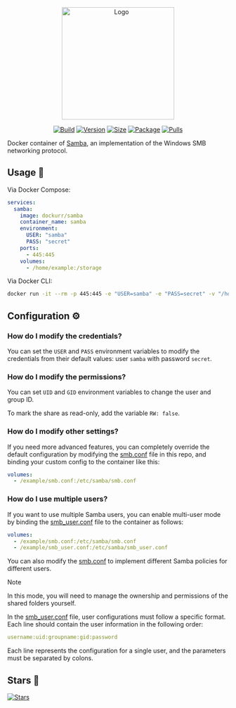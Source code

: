 <div align="center">
<a href="https://github.com/dockur/samba"><img src="https://raw.githubusercontent.com/dockur/samba/master/.github/logo.png" title="Logo" style="max-width:100%;" width="256" /></a>
</div>
<div align="center">

[![Build]][build_url]
[![Version]][tag_url]
[![Size]][tag_url]
[![Package]][pkg_url]
[![Pulls]][hub_url]

</div></h1>

Docker container of [Samba](https://www.samba.org/), an implementation of the Windows SMB networking protocol.

## Usage  🐳

Via Docker Compose:

```yaml
services:
  samba:
    image: dockurr/samba
    container_name: samba
    environment:
      USER: "samba"
      PASS: "secret"
    ports:
      - 445:445
    volumes:
      - /home/example:/storage
```

Via Docker CLI:

```bash
docker run -it --rm -p 445:445 -e "USER=samba" -e "PASS=secret" -v "/home/example:/storage" dockurr/samba
```

## Configuration ⚙️

### How do I modify the credentials?

You can set the `USER` and `PASS` environment variables to modify the credentials from their default values: user `samba` with password `secret`.

### How do I modify the permissions?

You can set `UID` and `GID` environment variables to change the user and group ID.

To mark the share as read-only, add the variable `RW: false`.

### How do I modify other settings?

If you need more advanced features, you can completely override the default configuration by modifying the [smb.conf](https://github.com/dockur/samba/blob/master/smb.conf) file in this repo, and binding your custom config to the container like this:

```yaml
volumes:
  - /example/smb.conf:/etc/samba/smb.conf
```

### How do I use multiple users?

If you want to use multiple Samba users, you can enable multi-user mode by binding the [smb_user.conf](https://github.com/dockur/samba/blob/master/smb_user.conf) file to the container as follows:

```yaml
volumes:
  - /example/smb.conf:/etc/samba/smb.conf
  - /example/smb_user.conf:/etc/samba/smb_user.conf
```

You can also modify the [smb.conf](https://github.com/dockur/samba/blob/master/smb.conf) to implement different Samba policies for different users. 

> [!NOTE]
> In this mode, you will need to manage the ownership and permissions of the shared folders yourself.
> 
> In the [smb_user.conf](https://github.com/dockur/samba/blob/master/smb_user.conf) file, user configurations must follow a specific format. Each line should contain the user information in the following order:
>```yaml
>username:uid:groupname:gid:password
>```
>Each line represents the configuration for a single user, and the parameters must be separated by colons.

## Stars 🌟
[![Stars](https://starchart.cc/dockur/samba.svg?variant=adaptive)](https://starchart.cc/dockur/samba)

[build_url]: https://github.com/dockur/samba/
[hub_url]: https://hub.docker.com/r/dockurr/samba
[tag_url]: https://hub.docker.com/r/dockurr/samba/tags
[pkg_url]: https://github.com/dockur/samba/pkgs/container/samba

[Build]: https://github.com/dockur/samba/actions/workflows/build.yml/badge.svg
[Size]: https://img.shields.io/docker/image-size/dockurr/samba/latest?color=066da5&label=size
[Pulls]: https://img.shields.io/docker/pulls/dockurr/samba.svg?style=flat&label=pulls&logo=docker
[Version]: https://img.shields.io/docker/v/dockurr/samba/latest?arch=amd64&sort=semver&color=066da5
[Package]: https://img.shields.io/badge/dynamic/json?url=https%3A%2F%2Fipitio.github.io%2Fbackage%2Fdockur%2Fsamba%2Fsamba.json&query=%24.downloads&logo=github&style=flat&color=066da5&label=pulls
